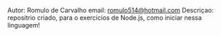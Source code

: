 Autor: Romulo de Carvalho
email: romulo514@hotmail.com
Descriçao: repositrio criado, para o exercicios de Node.js, como iniciar
nessa linguagem!
